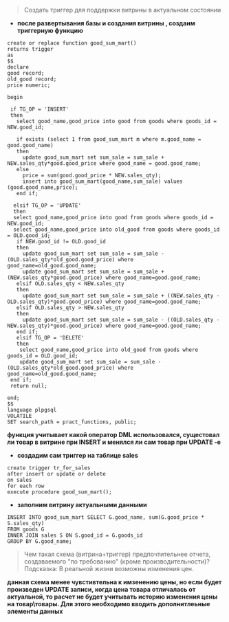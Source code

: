 >Создать триггер для поддержки витрины в актуальном состоянии
* __после развертывания базы и создания витрины , создаим триггерную функцию__
```
create or replace function good_sum_mart()
returns trigger
as
$$
declare
good record;
old_good record;
price numeric; 

begin
 
 if TG_OP = 'INSERT'
 then
   select good_name,good_price into good from goods where goods_id = NEW.good_id;
      
   if exists (select 1 from good_sum_mart m where m.good_name = good.good_name)
   then
     update good_sum_mart set sum_sale = sum_sale + NEW.sales_qty*good.good_price where good_name = good.good_name;
   else
     price = sum(good.good_price * NEW.sales_qty);
     insert into good_sum_mart(good_name,sum_sale) values (good.good_name,price);
   end if;

  elsif TG_OP = 'UPDATE'
  then
  select good_name,good_price into good from goods where goods_id = NEW.good_id;
  select good_name,good_price into old_good from goods where goods_id = OLD.good_id;
   if NEW.good_id != OLD.good_id
   then
     update good_sum_mart set sum_sale = sum_sale - (OLD.sales_qty*old_good.good_price) where good_name=old_good.good_name;
     update good_sum_mart set sum_sale = sum_sale + (NEW.sales_qty*good.good_price) where good_name=good.good_name;
   elsif OLD.sales_qty < NEW.sales_qty
   then
     update good_sum_mart set sum_sale = sum_sale + ((NEW.sales_qty - OLD.sales_qty)*good.good_price) where good_name=good.good_name;
   elsif OLD.sales_qty > NEW.sales_qty
   then
     update good_sum_mart set sum_sale = sum_sale - ((OLD.sales_qty - NEW.sales_qty)*good.good_price) where good_name=good.good_name;
   end if;
   elsif TG_OP = 'DELETE'
   then
    select good_name,good_price into old_good from goods where goods_id = OLD.good_id; 
    update good_sum_mart set sum_sale = sum_sale - (OLD.sales_qty*old_good.good_price) where good_name=old_good.good_name;
 end if;
 return null;
   
end;
$$   
language plpgsql
VOLATILE
SET search_path = pract_functions, public;
```
__функция учитывает какой оператор DML использовался, сущестовал ли товар в витрине при INSERT и менялся ли сам товар при UPDATE -е__

* __создадим сам триггер на таблице sales__
```
create trigger tr_for_sales
after insert or update or delete
on sales
for each row
execute procedure good_sum_mart();
```
* __заполним витрину актуальными данными__
```
INSERT INTO good_sum_mart SELECT G.good_name, sum(G.good_price * S.sales_qty)
FROM goods G
INNER JOIN sales S ON S.good_id = G.goods_id
GROUP BY G.good_name;
```
>Чем такая схема (витрина+триггер) предпочтительнее отчета, создаваемого "по требованию" (кроме производительности)?
Подсказка: В реальной жизни возможны изменения цен.

__данная схема менее чувстивтельна к имзенению цены, но если будет произведен UPDATE записи, когда цена товара отличалась от актуальной, то расчет не будет учитывать историю изменения цены на товар\товары. Для этого необходимо вводить дополнитлеьные элементы данных__
